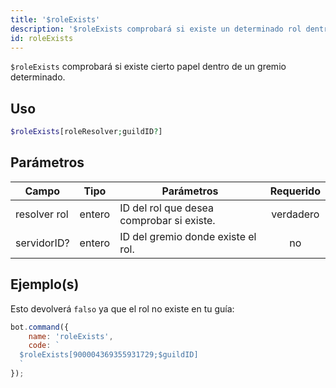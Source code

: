 ```yaml
---
title: '$roleExists'
description: '$roleExists comprobará si existe un determinado rol dentro de un gremio determinado.'
id: roleExists
---
```


`$roleExists` comprobará si existe cierto papel dentro de un gremio determinado.

## Uso

```php
$roleExists[roleResolver;guildID?]
```

## Parámetros

| Campo        | Tipo   | Parámetros                                | Requerido |
| ------------ | ------ | ----------------------------------------- |:---------:|
| resolver rol | entero | ID del rol que desea comprobar si existe. | verdadero |
| servidorID?  | entero | ID del gremio donde existe el rol.        |    no     |

## Ejemplo(s)

Esto devolverá `falso` ya que el rol no existe en tu guía:

```javascript
bot.command({
    name: 'roleExists',
    code: `
  $roleExists[900004369355931729;$guildID]
  `
});
```